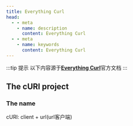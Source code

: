 ```yaml
---
title: Everything Curl
head:
  - - meta
    - name: description
      content: Everything Curl
  - - meta
    - name: keywords
      content: Everything Curl
---
```


:::tip 提示
以下内容源于[**<u>Everything Curl</u>**](https://everything.curl.dev/)官方文档
:::

## The cURl project

### The name

cURl: client + url(url客户端)
